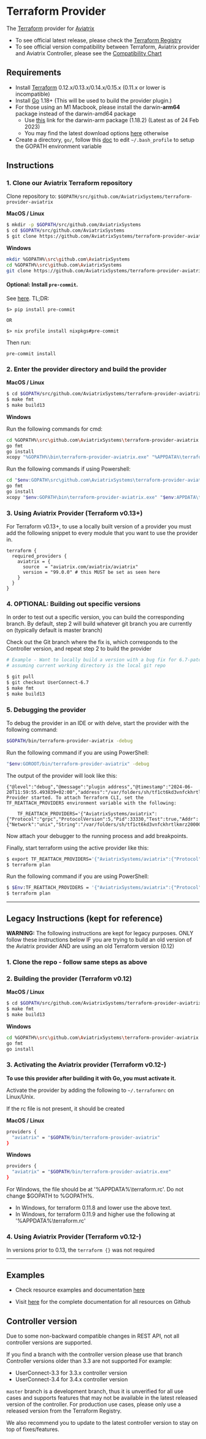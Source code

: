 # Terraform Provider
The [Terraform](https://terraform.io) provider for [Aviatrix](https://aviatrix.com/)

- To see official latest release, please check the [Terraform Registry](https://registry.terraform.io/providers/AviatrixSystems/aviatrix/latest/docs)
- To see official version compatibility between Terraform, Aviatrix provider and Aviatrix Controller, please see the [Compatibility Chart](https://registry.terraform.io/providers/AviatrixSystems/aviatrix/latest/docs/guides/release-compatibility)

## Requirements
-	Install [Terraform](https://www.terraform.io/downloads.html) 0.12.x/0.13.x/0.14.x/0.15.x (0.11.x or lower is incompatible)
-	Install [Go](https://golang.org/doc/install) 1.18+ (This will be used to build the provider plugin.)
  - For those using an M1 Macbook, please install the darwin-**arm64** package instead of the darwin-amd64 package
    - Use [this](https://go.dev/dl/go1.18.2.darwin-arm64.pkg) link for the darwin-arm package (1.18.2) (Latest as of 24 Feb 2023)
    - You may find the latest download options [here](https://go.dev/dl/) otherwise
-	Create a directory, `go/`, follow this [doc](https://github.com/golang/go/wiki/SettingGOPATH) to edit `~/.bash_profile` to setup the GOPATH environment variable

## Instructions
### 1. Clone our Aviatrix Terraform repository
Clone repository to: `$GOPATH/src/github.com/AviatrixSystems/terraform-provider-aviatrix`

**MacOS / Linux**
```sh
$ mkdir -p $GOPATH/src/github.com/AviatrixSystems
$ cd $GOPATH/src/github.com/AviatrixSystems
$ git clone https://github.com/AviatrixSystems/terraform-provider-aviatrix.git
```

**Windows**
```sh
mkdir %GOPATH%\src\github.com\AviatrixSystems
cd %GOPATH%\src\github.com\AviatrixSystems
git clone https://github.com/AviatrixSystems/terraform-provider-aviatrix.git
```

#### Optional: Install `pre-commit`.
See [here](https://pre-commit.com/#installation). TL;DR:
```
$> pip install pre-commit

OR

$> nix profile install nixpkgs#pre-commit
```

Then run:
```
pre-commit install
```

### 2. Enter the provider directory and build the provider
**MacOS / Linux**
```sh
$ cd $GOPATH/src/github.com/AviatrixSystems/terraform-provider-aviatrix
$ make fmt
$ make build13
```

**Windows**

Run the following commands for cmd:
```sh
cd %GOPATH%\src\github.com\AviatrixSystems\terraform-provider-aviatrix
go fmt
go install
xcopy "%GOPATH%\bin\terraform-provider-aviatrix.exe" "%APPDATA%\terraform.d\plugins\aviatrix.com\aviatrix\aviatrix\99.0.0\windows_amd64\" /Y
```
Run the following commands if using Powershell:
```sh
cd "$env:GOPATH\src\github.com\AviatrixSystems\terraform-provider-aviatrix"
go fmt
go install
xcopy "$env:GOPATH\bin\terraform-provider-aviatrix.exe" "$env:APPDATA\terraform.d\plugins\aviatrix.com\aviatrix\aviatrix\99.0.0\windows_amd64\" /Y
```

### 3. Using Aviatrix Provider (Terraform v0.13+)
For Terraform v0.13+, to use a locally built version of a provider you must add the following snippet to every module that you want to use the provider in.

```hcl
terraform {
  required_providers {
    aviatrix = {
      source  = "aviatrix.com/aviatrix/aviatrix"
      version = "99.0.0" # this MUST be set as seen here
    }
  }
}
```

### 4. OPTIONAL: Building out specific versions
In order to test out a specific version, you can build the corresponding branch. By default, step 2 will build whatever git branch you are currently on (typically default is master branch)

Check out the Git branch where the fix is, which corresponds to the Controller version, and repeat step 2 to build the provider

```sh
# Example - Want to locally build a version with a bug fix for 6.7-patch - corresponding to an unreleased R2.21.3
# assuming current working directory is the local git repo

$ git pull
$ git checkout UserConnect-6.7
$ make fmt
$ make build13
```

### 5. Debugging the provider
To debug the provider in an IDE or with delve, start the provider with the following command:

```sh
$GOPATH/bin/terraform-provider-aviatrix -debug
```

Run the following command if you are using PowerShell:
```sh
"$env:GOROOT/bin/terraform-provider-aviatrix" -debug
```

The output of the provider will look like this:

```
{"@level":"debug","@message":"plugin address","@timestamp":"2024-06-20T11:59:55.493839+02:00","address":"/var/folders/sh/tf1ct6kd3vnfckhrtlkmrz200000gp/T/plugin3596224496","network":"unix"}
Provider started. To attach Terraform CLI, set the TF_REATTACH_PROVIDERS environment variable with the following:

	TF_REATTACH_PROVIDERS='{"AviatrixSystems/aviatrix":{"Protocol":"grpc","ProtocolVersion":5,"Pid":33330,"Test":true,"Addr":{"Network":"unix","String":"/var/folders/sh/tf1ct6kd3vnfckhrtlkmrz200000gp/T/plugin3596224496"}}}'
```

Now attach your debugger to the running process and add breakpoints.

Finally, start terraform using the active provider like this:

```sh
$ export TF_REATTACH_PROVIDERS='{"AviatrixSystems/aviatrix":{"Protocol":"grpc","ProtocolVersion":5,"Pid":33330,"Test":true,"Addr":{"Network":"unix","String":"/var/folders/sh/tf1ct6kd3vnfckhrtlkmrz200000gp/T/plugin3596224496"}}}'
$ terraform plan
```

Run the following command if you are using PowerShell:
```sh
$ $Env:TF_REATTACH_PROVIDERS = '{"AviatrixSystems/aviatrix":{"Protocol":"grpc","ProtocolVersion":5,"Pid":33509,"Test":true,"Addr":{"Network":"unix","String":"/var/folders/sh/tf1ct6kd3vnfckhrtlkmrz200000gp/T/plugin3596224496"}}}'
$ terraform plan
```

---
## Legacy Instructions (kept for reference)
**WARNING:** The following instructions are kept for legacy purposes. ONLY follow these instructions below IF you are trying to build an old version of the Aviatrix provider AND are using an old Terraform version (0.12)

### 1. Clone the repo - follow same steps as above

### 2. Building the provider (Terraform v0.12)
**MacOS / Linux**
```sh
$ cd $GOPATH/src/github.com/AviatrixSystems/terraform-provider-aviatrix
$ make fmt
$ make build13
```

**Windows**
```sh
cd %GOPATH%\src\github.com\AviatrixSystems\terraform-provider-aviatrix
go fmt
go install
```

### 3. Activating the Aviatrix provider (Terraform v0.12-)
**To use this provider after building it with Go, you must activate it.**

Activate the provider by adding the following to `~/.terraformrc` on Linux/Unix.

If the rc file is not present, it should be created

**MacOS / Linux**
```sh
providers {
  "aviatrix" = "$GOPATH/bin/terraform-provider-aviatrix"
}
```
**Windows**
```sh
providers {
  "aviatrix" = "$GOPATH/bin/terraform-provider-aviatrix.exe"
}
```
For Windows, the file should be at '%APPDATA%\terraform.rc'. Do not change $GOPATH to %GOPATH%.

- In Windows, for terraform 0.11.8 and lower use the above text.
- In Windows, for terraform 0.11.9 and higher use the following at '%APPDATA%\terraform.rc'

### 4. Using Aviatrix Provider (Terraform v0.12-)
In versions prior to 0.13, the `terraform {}` was not required


---
## Examples

- Check resource examples and documentation [here](https://registry.terraform.io/providers/AviatrixSystems/aviatrix/latest/docs)

- Visit [here](https://github.com/AviatrixSystems/terraform-provider-aviatrix/tree/master/docs) for the complete documentation for all resources on Github


## Controller version
Due to some non-backward compatible changes in REST API, not all controller versions are supported.

If you find a branch with the controller version please use that branch
Controller versions older than 3.3 are not supported
For example:
 * UserConnect-3.3 for 3.3.x controller version
 * UserConnect-3.4 for 3.4.x controller version

`master` branch is a development branch, thus it is unverified for all use cases and supports features that may not be available in the latest released version of the controller. For production use cases, please only use a released version from the Terraform Registry.

We also recommend you to update to the latest controller version to stay on top of fixes/features.
